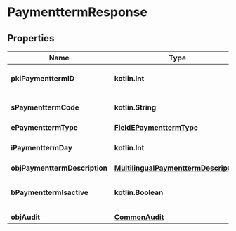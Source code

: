 
# PaymenttermResponse

## Properties
| Name | Type | Description | Notes |
| ------------ | ------------- | ------------- | ------------- |
| **pkiPaymenttermID** | **kotlin.Int** | The unique ID of the Paymentterm |  |
| **sPaymenttermCode** | **kotlin.String** | The code of the Paymentterm |  |
| **ePaymenttermType** | [**FieldEPaymenttermType**](FieldEPaymenttermType.md) |  |  |
| **iPaymenttermDay** | **kotlin.Int** | The day of the Paymentterm |  |
| **objPaymenttermDescription** | [**MultilingualPaymenttermDescription**](MultilingualPaymenttermDescription.md) |  |  |
| **bPaymenttermIsactive** | **kotlin.Boolean** | Whether the Paymentterm is active or not |  |
| **objAudit** | [**CommonAudit**](CommonAudit.md) |  |  |



